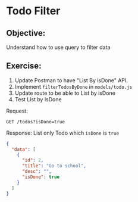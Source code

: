 # Todo Filter

## Objective:

Understand how to use query to filter data

## Exercise:

1. Update Postman to have "List By isDone" API.
2. Implement `filterTodosByDone` in `models/todo.js`
3. Update route to be able to List by isDone
4. Test List by isDone

Request:

```
GET /todos?isDone=true
```

Response:
List only Todo which `isDone` is `true`

```json
{
  "data": [
    {
      "id": 2,
      "title": "Go to school",
      "desc": "",
      "isDone": true
    }
  ]
}
```

